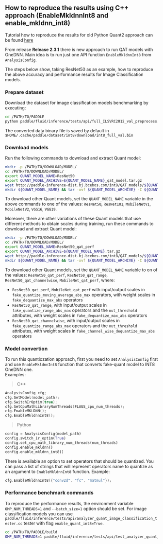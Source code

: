 ##  How to reproduce the results using C++ approach (EnableMkldnnInt8 and enable_mkldnn_int8)

Tutorial how to reproduce the results for old Python Quant2 approach can be found [here](./Python.md) 


From release **Release 2.3.1** there is new approach to run QAT models with OneDNN. 
Main idea is to run just one API function `EnableMkldnnInt8` from `AnalysisConfig`. 


The steps below show, taking ResNet50 as an example, how to reproduce the above accuracy and performance results for Image Classification models. 

### Prepare dataset

Download the dataset for image classification models benchmarking by executing:

```bash
cd /PATH/TO/PADDLE
python paddle/fluid/inference/tests/api/full_ILSVRC2012_val_preprocess.py
```
The converted data binary file is saved by default in `$HOME/.cache/paddle/dataset/int8/download/int8_full_val.bin`

### Download models

Run the following commands to download and extract Quant model:

```bash
mkdir -p /PATH/TO/DOWNLOAD/MODEL/
cd /PATH/TO/DOWNLOAD/MODEL/
export QUANT_MODEL_NAME=ResNet50
export QUANT_MODEL_ARCHIVE=${QUANT_MODEL_NAME}_qat_model.tar.gz
wget http://paddle-inference-dist.bj.bcebos.com/int8/QAT_models/${QUANT_MODEL_ARCHIVE}
mkdir ${QUANT_MODEL_NAME} && tar -xvf ${QUANT_MODEL_ARCHIVE} -C ${QUANT_MODEL_NAME}
```

To download other Quant models, set the `QUANT_MODEL_NAME` variable in the above commands to one of the values: `ResNet50`, `ResNet101`, `MobileNetV1`, `MobileNetV2`, `VGG16`, `VGG19`.

Moreover, there are other variations of these Quant models that use different methods to obtain scales during training, run these commands to download and extract Quant model:

```bash
mkdir -p /PATH/TO/DOWNLOAD/MODEL/
cd /PATH/TO/DOWNLOAD/MODEL/
export QUANT_MODEL_NAME=ResNet50_qat_perf
export QUANT_MODEL_ARCHIVE=${QUANT_MODEL_NAME}.tar.gz
wget http://paddle-inference-dist.bj.bcebos.com/int8/QAT_models/${QUANT_MODEL_ARCHIVE}
mkdir ${QUANT_MODEL_NAME} && tar -xvf ${QUANT_MODEL_ARCHIVE} -C ${QUANT_MODEL_NAME}
```

To download other Quant models, set the `QUANT_MODEL_NAME` variable to on of the values: `ResNet50_qat_perf`, `ResNet50_qat_range`, `ResNet50_qat_channelwise`, `MobileNet_qat_perf`, where:
- `ResNet50_qat_perf`, `MobileNet_qat_perf` with input/output scales in `fake_quantize_moving_average_abs_max` operators, with weight scales in `fake_dequantize_max_abs` operators
- `ResNet50_qat_range`, with input/output scales in `fake_quantize_range_abs_max` operators and the `out_threshold` attributes, with weight scales in `fake_dequantize_max_abs` operators
- `ResNet50_qat_channelwise`, with input/output scales in `fake_quantize_range_abs_max` operators and the `out_threshold` attributes, with weight scales in `fake_channel_wise_dequantize_max_abs` operators


### Model convertion 

To run this quantiozation approach, first you need to set `AnalysisConfig` first and use `EnableMkldnnInt8` function that converts fake-quant model to INT8 OneDNN one.   
Examples: 

> C++ 
```C++
AnalysisConfig cfg;
cfg.SetModel(model_path);
cfg.SwitchIrOptim(true);
cfg.SetCpuMathLibraryNumThreads(FLAGS_cpu_num_threads);
cfg.EnableMKLDNN();
cfg.EnableMkldnnInt8();
``` 

> Python
```Python
config = AnalysisConfig(model_path)
config.switch_ir_optim(True)
config.set_cpu_math_library_num_threads(num_threads)
config.enable_mkldnn()
config.enable_mkldnn_int8()
``` 

There is available an option to set operators that should be quantized. You can pass a list of strings that will represent operators name to quantize as an argument to `EnableMkldnnInt8` function. Example: 
```C++
cfg.EnableMkldnnInt8({"conv2d", "fc", "matmul"}); 
```

### Performance benchmark commands

To reproduce the performance results, the environment variable `OMP_NUM_THREADS=1` and `--batch_size=1` option should be set. 
For image classification models you can use `paddle/fluid/inference/tests/api/analyzer_quant_image_classification_tester.cc` tester with flag `enable_quant_int8=True`. 


   ```bash
   cd /PATH/TO/PADDLE/build
   OMP_NUM_THREADS=1 paddle/fluid/inference/tests/api/test_analyzer_quant_image_classification ARGS --enable_fp32=false --with_accuracy_layer=false --int8_model=/PATH/TO/SAVED/QUANT/INT8/MODEL --infer_data=$HOME/.cache/paddle/dataset/int8/download/int8_full_val.bin --batch_size=1 --paddle_num_threads=1 --enable_quant_int8=True
   ```
